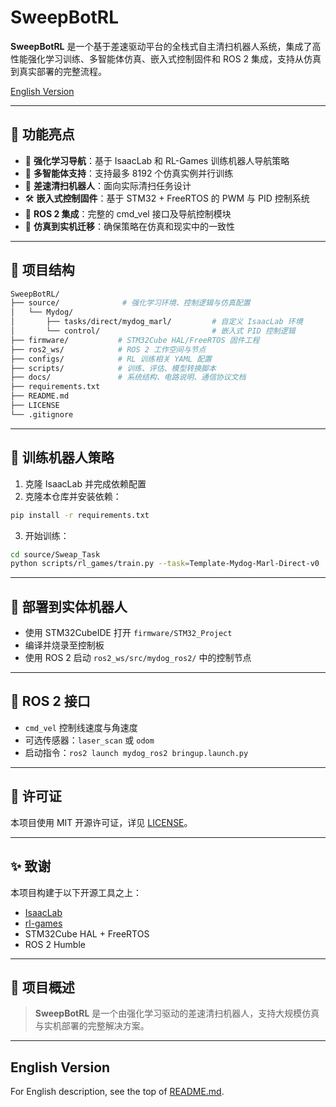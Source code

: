 # SweepBotRL

**SweepBotRL** 是一个基于差速驱动平台的全栈式自主清扫机器人系统，集成了高性能强化学习训练、多智能体仿真、嵌入式控制固件和 ROS 2 集成，支持从仿真到真实部署的完整流程。

[English Version](./README.md#english-version)

---

## 🚀 功能亮点

- 🧠 **强化学习导航**：基于 IsaacLab 和 RL-Games 训练机器人导航策略
- 🔁 **多智能体支持**：支持最多 8192 个仿真实例并行训练
- 🤖 **差速清扫机器人**：面向实际清扫任务设计
- 🛠️ **嵌入式控制固件**：基于 STM32 + FreeRTOS 的 PWM 与 PID 控制系统
- 🧭 **ROS 2 集成**：完整的 cmd_vel 接口及导航控制模块
- 🧪 **仿真到实机迁移**：确保策略在仿真和现实中的一致性

---

## 📁 项目结构

```bash
SweepBotRL/
├── source/              # 强化学习环境、控制逻辑与仿真配置
│   └── Mydog/
│       ├── tasks/direct/mydog_marl/         # 自定义 IsaacLab 环境
│       └── control/                         # 嵌入式 PID 控制逻辑
├── firmware/           # STM32Cube HAL/FreeRTOS 固件工程
├── ros2_ws/            # ROS 2 工作空间与节点
├── configs/            # RL 训练相关 YAML 配置
├── scripts/            # 训练、评估、模型转换脚本
├── docs/               # 系统结构、电路说明、通信协议文档
├── requirements.txt
├── README.md
├── LICENSE
└── .gitignore
```

---

## 🧠 训练机器人策略

1. 克隆 IsaacLab 并完成依赖配置  
2. 克隆本仓库并安装依赖：

```bash
pip install -r requirements.txt
```

3. 开始训练：

```bash
cd source/Sweap_Task
python scripts/rl_games/train.py --task=Template-Mydog-Marl-Direct-v0
```

---

## 🤖 部署到实体机器人

- 使用 STM32CubeIDE 打开 `firmware/STM32_Project`
- 编译并烧录至控制板
- 使用 ROS 2 启动 `ros2_ws/src/mydog_ros2/` 中的控制节点

---

## 📡 ROS 2 接口

- `cmd_vel` 控制线速度与角速度  
- 可选传感器：`laser_scan` 或 `odom`  
- 启动指令：`ros2 launch mydog_ros2 bringup.launch.py`

---

## 📄 许可证

本项目使用 MIT 开源许可证，详见 [LICENSE](./LICENSE)。

---

## ✨ 致谢

本项目构建于以下开源工具之上：
- [IsaacLab](https://github.com/NVIDIA-Omniverse/IsaacLab)
- [rl-games](https://github.com/Denys88/rl_games)
- STM32Cube HAL + FreeRTOS
- ROS 2 Humble

---

## 🔗 项目概述

> **SweepBotRL** 是一个由强化学习驱动的差速清扫机器人，支持大规模仿真与实机部署的完整解决方案。

---

## English Version

For English description, see the top of [README.md](./README.md#sweepbotrl).
